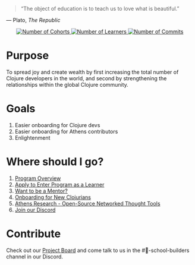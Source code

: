 <!--
TODO: adjust size
<p align="center">
    <img src="doc/Clojure_logo.svg.png" /><br /><br />
</p>
-->

> “The object of education is to teach us to love what is beautiful.”

— Plato, *The Republic*

<p align="center">
  <a href="https://github.com/athensresearch/ClojureFam/blob/master/doc/clojurefam-rosters.md">  
      <img src="https://img.shields.io/badge/cohorts-5-green" alt="Number of Cohorts">
  </a>
  <a href="https://github.com/athensresearch/ClojureFam/blob/master/doc/clojurefam-rosters.md">
      <img src="https://img.shields.io/badge/learners-31-orange" alt="Number of Learners">
  </a>
  <a href="https://github.com/athensresearch/ClojureFam/blob/master/doc/learner-commits.md">
      <img src="https://img.shields.io/badge/commits-3-yellow" alt="Number of Commits">
  </a>

# Purpose
To spread joy and create wealth by first increasing the total number of Clojure developers in the world, and second by strengthening the relationships within the global Clojure community.

# Goals
1. Easier onboarding for Clojure devs
1. Easier onboarding for Athens contributors
1. Enlightenment

# Where should I go?
1. [Program Overview](https://github.com/athensresearch/ClojureFam/blob/master/doc/clojurefam-overview.md)
1. [Apply to Enter Program as a Learner](https://athensresearch.typeform.com/to/zee53K)
1. [Want to be a Mentor?](https://github.com/athensresearch/ClojureFam/blob/master/doc/clojurefam-overview.md#why-contribute-as-a-mentor)
1. [Onboarding for New Clojurians](https://www.notion.so/Onboarding-for-New-Clojurians-b34b38f30902448cae68afffa02425c1)
1. [Athens Research - Open-Source Networked Thought Tools](https://github.com/athensresearch/athens)
1. [Join our Discord](https://discord.gg/RwVjh6u)

# Contribute

Check out our [Project Board](https://github.com/athensresearch/ClojureFam/projects/1) and come talk to us in the #🏫-school-builders channel in our Discord.
